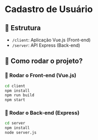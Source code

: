 # Cadastro de Usuário

## 📂 Estrutura

- `/client`: Aplicação Vue.js (Front-end)
- `/server`: API Express (Back-end)

## 🚀 Como rodar o projeto?

### 🔹 Rodar o Front-end (Vue.js)

```sh
cd client
npm install
npm run build
npm start
```

### 🔹 Rodar o Back-end (Express)

```sh
cd server
npm install
node server.js
```
